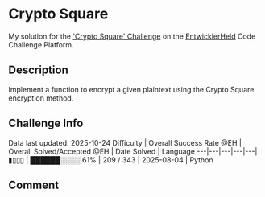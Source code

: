 # Crypto Square

My solution for the ['Crypto Square' Challenge](https://platform.entwicklerheld.de/challenge/crypto-square?technology=Python) on the [EntwicklerHeld](https://platform.entwicklerheld.de/) Code Challenge Platform.

## Description
Implement a function to encrypt a given plaintext using the Crypto Square encryption method.

## Challenge Info
Data last updated: 2025-10-24
Difficulty | Overall Success Rate @EH | Overall Solved/Accepted @EH | Date Solved | Language
---|---|---|---|---|
▮▯▯▯ | ██████░░░░ 61% | 209 / 343 | 2025-08-04 | Python

## Comment
